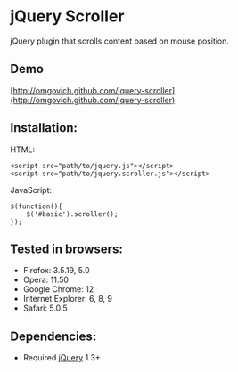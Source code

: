 # jQuery Scroller

jQuery plugin that scrolls content based on mouse position.

## Demo

[http://omgovich.github.com/jquery-scroller](http://omgovich.github.com/jquery-scroller)


## Installation:

HTML:

    <script src="path/to/jquery.js"></script>
    <script src="path/to/jquery.scroller.js"></script>

JavaScript:

    $(function(){
        $('#basic').scroller();
    });


## Tested in browsers:

* Firefox: 3.5.19, 5.0
* Opera: 11.50
* Google Chrome: 12
* Internet Explorer: 6, 8, 9
* Safari: 5.0.5


## Dependencies:

* Required [jQuery](http://jquery.com) 1.3+